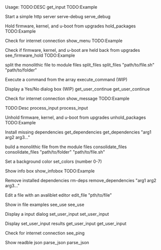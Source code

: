 Usage: 
  TODO:DESC
	get_input TODO:Example

  Start a simple http server
	serve-debug serve_debug

  Hold firmware, kernel, and u-boot from upgrades
	hold_packages TODO:Example

  Check for internet connection
	show_menu TODO:Example

  Check if firmware, kernel, and u-boot are held back from upgrades
	see_firmware_hold TODO:Example

  split the monolithic file to module files
	split_files split_files "path/to/file.sh" "path/to/folder"

  Execute a command from the array
	execute_command (WIP)

  Display a Yes/No dialog box (WIP)
	get_user_continue get_user_continue

  Check for internet connection
	show_message TODO:Example

  TODO:Desc
	process_input process_input

  Unhold firmware, kernel, and u-boot from upgrades
	unhold_packages TODO:Example

  Install missing dependencies
	get_dependencies get_dependencies "arg1 arg2 arg3..."

  build a monolithic file from the module files
	consolidate_files consolidate_files "path/to/folder" "path/to/file.sh"

  Set a background color
	set_colors (number 0-7)

  Show info box
	show_infobox TODO:Example

  Remove installed dependencies
	rm-deps remove_dependencies "arg1 arg2 arg3..."

  Edit a file with an avaliblet editor
	edit_file "pth/to/file"

  Show in file examples
	see_use see_use

  Display a input dialog
	set_user_input set_user_input

  Display set_user_input results
	get_user_input get_user_input

  Check for internet connection
	see_ping 

  Show readble json
	parse_json parse_json


